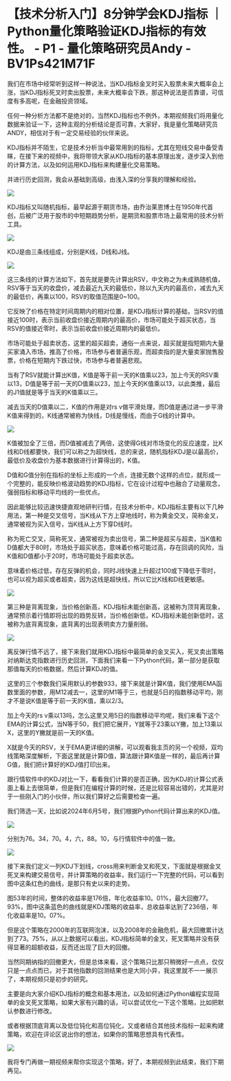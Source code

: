 # 【技术分析入门】8分钟学会KDJ指标 ｜ Python量化策略验证KDJ指标的有效性。 - P1 - 量化策略研究员Andy - BV1Ps421M71F

我们在市场中经常听到这样一种说法，当KDJ指标金叉时买入股票未来大概率会上涨，当KDJ指标死叉时卖出股票，未来大概率会下跌，那这种说法是否靠谱，可信度有多高呢，在金融投资领域。

任何一种分析方法都不是绝对的，当然KDJ指标也不例外，本期视频我们将用量化数据来验证一下，这种主观的分析结论是否可靠，大家好，我是量化策略研究员ANDY，相信对于有一定交易经验的伙伴来说。

KDJ指标并不陌生，它是技术分析当中最常用到的指标，尤其在短线交易中备受青睐，在接下来的视频中，我将带领大家从KDJ指标的基本原理出发，逐步深入到他的计算方法，以及如何运用KDJ指标来构建量化交易策略。

并进行历史回测，我会从基础到高级，由浅入深的分享我的理解和经验。

![](img/cb753902ff69f0292fdcb1655482b5c9_1.png)

KDJ指标又叫随机指标，最早起源于期货市场，由乔治莱恩博士在1950年代首创，后被广泛用于股市的中短期趋势分析，是期货和股票市场上最常用的技术分析工具。



![](img/cb753902ff69f0292fdcb1655482b5c9_3.png)

KDJ是由三条线组成，分别是K线，D线和J线。

![](img/cb753902ff69f0292fdcb1655482b5c9_5.png)

这三条线的计算方法如下，首先就是要先计算出RSV，中文称之为未成熟随机值，RSV等于当天的收盘价，减去最近九天的最低价，除以九天内的最高价，减去九天的最低价，再乘以100，RSV的取值范围是0~100。

它反映了价格在特定时间周期内的相对位置，是KDJ指标计算的基础，当RSV的值接近100时，表示当前收盘价接近周期内的最高价，市场可能处于超买状态，当RSV的值接近零时，表示当前收盘价接近周期内的最低价。

市场可能处于超卖状态，这里的超买超卖，通俗一点来说，超买就是指短期内大量买家涌入市场，推高了价格，市场参与者普遍乐观，而超卖指的是大量卖家抛售股票，价格在短期内下跌过快，市场参与者普遍悲观。

当有了RSV就能计算出K值，K值是等于前一天的K值乘以23，加上今天的RSV乘以13，D值是等于前一天的D值乘以23，加上今天的K值乘以13，以此类推，最后的J1值就是等于当天的K值乘以三。

减去当天的D值乘以二，K值的作用是对rs v做平滑处理，而D值是通过进一步平滑K值来得到的，K线通常被称为快线，D线是慢线，而由于G线的计算中。



![](img/cb753902ff69f0292fdcb1655482b5c9_7.png)

K值被加全了三倍，而D值被减去了两倍，这使得G线对市场变化的反应速度，比K线和D线都要快，我们可以称之为超快线，总的来说，随机指标KDJ是以最高价，最低价及收盘价为基本数据进行计算得出的，K值。

D值和G值分别在指标的坐标上形成的一个点，连接无数个这样的点位，就形成一个完整的，能反映价格波动趋势的KDJ指标，它在设计过程中也融合了动量观念，强弱指标和移动平均线的一些优点。

因此能够比较迅速快捷直观地研判行情，在技术分析中，KDJ指标主要有以下几种用法，第一种是交叉信号，当K线从下方上穿地线时，称为黄金交叉，简称金叉，通常被视为买入信号，当K线从上方下穿D线时。

称为死亡交叉，简称死叉，通常被视为卖出信号，第二种是超买与超卖，当K值和D值都大于80时，市场处于超买状态，意味着价格可能过高，存在回调的风险，当K值和D值都小于20时，市场可能处于超卖状态。

意味着价格过低，存在反弹的机会，同时J线快速上升超过100或下降低于零时，也可以视为超买或者超卖，因为这线是超快线，所以它比K线和D线更敏感。



![](img/cb753902ff69f0292fdcb1655482b5c9_9.png)

第三种是背离现象，当价格创新高，KDJ指标未能创新高，这被称为顶背离现象，通常预示着行情即将出现的趋势反转，当价格创新低，KDJ指标未能创新低时，这被称为底背离现象，底背离的出现表明卖方力量削弱。



![](img/cb753902ff69f0292fdcb1655482b5c9_11.png)

离反弹行情不远了，接下来我们就用KDJ指标中最简单的金叉买入，死叉卖出策略对纳斯达克指数进行历史回测，下面我们来看一下Python代码，第一部分是获取那值每天的价格数据，然后计算KDJ的值。

这里的三个参数我们采用默认的参数933，接下来就是计算K值，我们使用EMA函数里面的参数，用M12减去一，这里的M1等于三，也就是5日的指数移动平均，刚才不是说K值是等于前一天的K值，乘以2/3。

加上今天的rs v乘以13吗，怎么这里又用5日的指数移动平均呢，我们来看下这个EMA的计算公式，当N等于50，我们把它展开，Y就等于23乘以Y撇，加上13乘以X，这里的Y撇就是前一天的K值。

X就是今天的RSV，关于EMA更详细的讲解，可以观看我主页的另一个视频，双均线策略深度解析，下面这里就是计算D值，算法跟计算K值是一样的，最后再计算G值，我们把计算好的KDJ值打印出来。

跟行情软件中的KDJ对比一下，看看我们计算的是否正确，因为KDJ的计算公式表面上看上去很简单，但是我们在编程计算的时候，还是比较容易出错的，尤其是对于一些刚入门的小伙伴，所以我们算好之后需要检查一遍。

我们筛选一天，比如说2024年6月5号，我们根据Python代码计算出来的KDJ值。

![](img/cb753902ff69f0292fdcb1655482b5c9_13.png)

分别为76。34，70。4，六，88。10，与行情软件中的值一致。

![](img/cb753902ff69f0292fdcb1655482b5c9_15.png)

接下来我们定义一列KDJ下划线，cross用来判断金叉和死叉，下面就是根据金叉死叉来构建交易信号，并计算策略的收益率，我们运行一下完整的代码，可以看到图中这条红色的曲线，是那只有史以来的走势。

图53年的时间，整体的收益率是176倍，年化收益率10。01%，最大回撤77。93%，图中这条蓝色的曲线就是KDJ策略的收益率，总收益率达到了236倍，年化收益率是10。07%。

但是这个策略在2000年的互联网泡沫，以及2008年的金融危机，最大回撤累计达到了73。75%，从以上数据可以看出，KDJ指标简单的金叉，死叉策略并没有获得显著的超额收益，反而还出现了巨大的回撤。

当然同期纳指的回撤更大，但是总体来看，这个策略只比那只稍微好一点点，仅仅只是一点点而已，对于其他指数的回测结果也是大同小异，我这里就不一一展示了，本期视频只是初步的研究。

主要是向大家介绍KDJ指标的概念和基本用法，以及如何通过Python编程实现简单的金叉死叉策略，如果大家有兴趣的话，可以尝试优化一下这个策略，比如把默认参数进行修改。

或者根据顶底背离以及低位钝化和高位钝化，又或者结合其他技术指标一起来构建策略，欢迎在评论区说出你的想法，如果你的策略思想具有代表性。



![](img/cb753902ff69f0292fdcb1655482b5c9_17.png)

我将专门再做一期视频来帮你实现这个策略，好了，本期视频到此结束，我们下期再见。